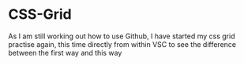 # CSS-Grid

As I am still working out how to use Github, I have started my css grid practise again, this time directly from within VSC to see the difference between the first way and this way
